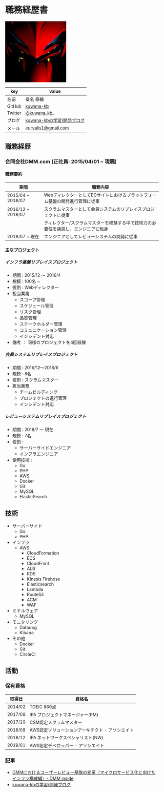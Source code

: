 
# 職務経歴書

![profile](profile.jpeg)

|key|value|
|----|----|
|名前|桑名 泰輔|
|GitHub|[kuwana-kb](https://github.com/kuwana-kb)|
|Twitter|[@kuwana_kb_](https://twitter.com/kuwana_kb_)
|ブログ|[kuwana-kbの学習/開発ブログ](https://kuwana-kb.hatenablog.com/)
|メール|euryalis1@gmail.com|

## 職務経歴
### 合同会社DMM.com (正社員: 2015/04/01 ~ 現職)

#### 職務要約
|期間|職務内容|
|----|----|
|2015/04 ~ 2018/07 |WebディレクターとしてECサイトにおけるプラットフォーム基盤の開発進行管理に従事|
|2016/12 ~ 2018/07 |スクラムマスターとして会員システムのリプレイスプロジェクトに従事|
||ディレクター/スクラムマスターを経験する中で技術力の必要性を痛感し、エンジニアに転身|
|2018/07 ~ 現在|エンジニアとしてレビューシステムの開発に従事|

#### 主なプロジェクト
##### インフラ基盤リプレイスプロジェクト
- 期間 : 2015/12 ～ 2016/4
- 規模 : 100名 ~
- 役割 : Webディレクター
- 担当業務
	- スコープ管理
	- スケジュール管理
	- リスク管理
	- 品質管理
	- ステークホルダー管理
	- コミュニケーション管理
	- インシデント対応
- 備考 ： 同様のプロジェクトを4回経験

##### 会員システムリプレイスプロジェクト
- 期間 : 2016/12～2018/6
- 規模 : 8名
- 役割 : スクラムマスター
- 担当業務
	- チームビルディング
	- プロジェクトの進行管理
	- インシデント対応

##### レビューシステムリプレイスプロジェクト
- 期間 : 2018/7 ～ 現在
- 規模 : 7名
- 役割 :
	- サーバーサイドエンジニア
	- インフラエンジニア
- 使用技術 :
	- Go
	- PHP
	- AWS
	- Docker
	- Git
	- MySQL
	- ElasticSearch

## 技術
- サーバーサイド
	- Go
	- PHP
- インフラ
	- AWS
		- CloudFormation
		- ECS
		- CloudFront
		- ALB
		- RDS
		- Kinesis Firehose
		- Elasticsearch
		- Lambda
		- Route53
		- ACM
		- WAF
- ミドルウェア
	- MySQL
- モニタリング
	- Datadog
	- Kibana
- その他
	- Docker
	- Git
	- CircleCI

## 活動
### 保有資格
|取得日|資格名|
|----|----|
|2014/02|TOEIC 880点|
|2017/06|IPA プロジェクトマネージャー(PM)|
|2017/10|CSM認定スクラムマスター|
|2018/08|AWS認定ソリューションアーキテクト - アソシエイト|
|2018/12|IPA ネットワークスペシャリスト(NW)|
|2019/01|AWS認定デベロッパー - アソシエイト|

### 記事
* [DMMにおけるユーザーレビュー基盤の変革（マイクロサービス化に向けたインフラ構成編）- DMM inside](https://inside.dmm.com/entry/2019/03/11/review-infrastructure)
* [kuwana-kbの学習/開発ブログ](https://kuwana-kb.hatenablog.com/)
